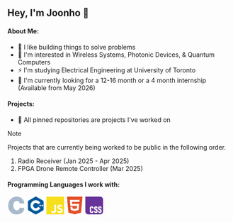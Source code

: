 ## Hey, I'm Joonho 👋

#### About Me: 
- 🦾 I like building things to solve problems
- 🧠 I'm interested in Wireless Systems, Photonic Devices, & Quantum Computers
- ⚡️ I'm studying Electrical Engineering at University of Toronto
- 🌱 I'm currently looking for a 12-16 month or a 4 month internship (Available from May 2026)

#### Projects: 
- 📌 All pinned repositories are projects I've worked on

> [!NOTE]
> Projects that are currently being worked to be public in the following order.
> 1. Radio Receiver (Jan 2025 - Apr 2025)
> 2. FPGA Drone Remote Controller (Mar 2025)

#### Programming Languages I work with: 
<p>
  <img src="./icons/c.svg" width="40" />
  <img src="./icons/cplusplus.svg" width="40" />
  <img src="./icons/javascript.svg" width="40" />
  <img src="./icons/html5.svg" width="40" />
  <img src="./icons/css.svg" width="40" />
</p>
